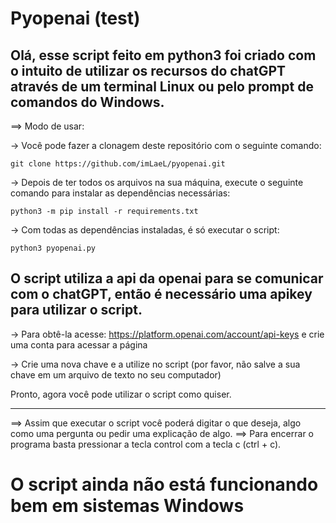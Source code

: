 # Pyopenai (test)



Olá, esse script feito em python3 foi criado com o intuito de utilizar os recursos do chatGPT através de um terminal Linux ou pelo prompt de comandos do Windows.
-------------------------------------------------------------------------

==> Modo de usar:

-> Você pode fazer a clonagem deste repositório com o seguinte comando:

    git clone https://github.com/imLaeL/pyopenai.git  

-> Depois de ter todos os arquivos na sua máquina, execute o seguinte comando para instalar as dependências necessárias:

    python3 -m pip install -r requirements.txt 

-> Com todas as dependências instaladas, é só executar o script:

    python3 pyopenai.py


O script utiliza a api da openai para se comunicar com o chatGPT, então é necessário uma apikey para utilizar o script.
-------------------------------------------------------------------------

-> Para obtê-la acesse: https://platform.openai.com/account/api-keys e crie uma conta para acessar a página

-> Crie uma nova chave e a utilize no script (por favor, não salve a sua chave em um arquivo de texto no seu computador)

Pronto, agora você pode utilizar o script como quiser.

-------------------------------------------------------------------------

==> Assim que executar o script você poderá digitar o que deseja, algo como uma pergunta ou pedir uma explicação de algo.
==> Para encerrar o programa basta pressionar a tecla control com a tecla c (ctrl + c).

O script ainda não está funcionando bem em sistemas Windows
=========================================================================
